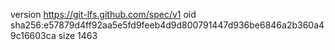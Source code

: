version https://git-lfs.github.com/spec/v1
oid sha256:e57879d4ff92aa5e5fd9feeb4d9d800791447d936be6846a2b360a49c16603ca
size 1463
